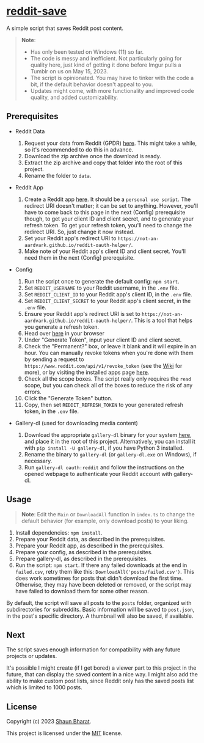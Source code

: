 # [reddit-save](https://github.com/shaunbharat/reddit-save)

A simple script that saves Reddit post content.

> **Note**:
>
> - Has only been tested on Windows (11) so far.
> - The code is messy and inefficient. Not particularly going for quality here, just kind of getting it done before Imgur pulls a Tumblr on us on May 15, 2023.
> - The script is opinionated. You may have to tinker with the code a bit, if the default behavior doesn't appeal to you.
> - Updates might come, with more functionality and improved code quality, and added customizability.

## Prerequisites

- Reddit Data
    1. Request your data from Reddit (GPDR) [here](https://www.reddit.com/settings/data-request). This might take a while, so it's recommended to do this in advance.
    2. Download the zip archive once the download is ready.
    3. Extract the zip archive and copy that folder into the root of this project.
    4. Rename the folder to `data`.

- Reddit App
    1. Create a Reddit app [here](https://www.reddit.com/prefs/apps/). It should be a `personal use script`. The redirect URI doesn't matter; it can be set to anything. However, you'll have to come back to this page in the next (Config) prerequisite though, to get your client ID and client secret, and to generate your refresh token. To get your refresh token, you'll need to change the redirect URI. So, just change it now instead.
    2. Set your Reddit app's redirect URI to `https://not-an-aardvark.github.io/reddit-oauth-helper/`.
    3. Make note of your Reddit app's client ID and client secret. You'll need them in the next (Config) prerequisite.

- Config
    1. Run the script once to generate the default config: `npm start`.
    2. Set `REDDIT_USERNAME` to your Reddit username, in the `.env` file.
    3. Set `REDDIT_CLIENT_ID` to your Reddit app's client ID, in the `.env` file.
    4. Set `REDDIT_CLIENT_SECRET` to your Reddit app's client secret, in the `.env` file.
    5. Ensure your Reddit app's redirect URI is set to `https://not-an-aardvark.github.io/reddit-oauth-helper/`. This is a tool that helps you generate a refresh token.
    6. Head over [here](https://not-an-aardvark.github.io/reddit-oauth-helper/) in your browser
    7. Under "Generate Token", input your client ID and client secret.
    8. Check the "Permanent?" box, or leave it blank and it will expire in an hour. You can manually revoke tokens when you're done with them by sending a request to `https://www.reddit.com/api/v1/revoke_token` (see the [Wiki](https://github.com/reddit-archive/reddit/wiki/OAuth2#manually-revoking-a-token) for more), or by visiting the installed apps page [here](https://www.reddit.com/prefs/apps/).
    9. Check all the scope boxes. The script really only requires the `read` scope, but you can check all of the boxes to reduce the risk of any errors.
    10. Click the "Generate Token" button.
    11. Copy, then set `REDDIT_REFRESH_TOKEN` to your generated refresh token, in the `.env` file.

- Gallery-dl (used for downloading media content)
    1. Download the appropriate `gallery-dl` binary for your system [here](https://github.com/mikf/gallery-dl/releases), and place it in the root of this project. Alternatively, you can install it with `pip install -U gallery-dl`, if you have Python 3 installed.
    2. Rename the binary to `gallery-dl` (or `gallery-dl.exe` on Windows), if necessary.
    3. Run `gallery-dl oauth:reddit` and follow the instructions on the opened webpage to authenticate your Reddit account with gallery-dl.

## Usage

> **Note**:
> Edit the `Main` or `DownloadAll` function in `index.ts` to change the default behavior (for example, only download posts) to your liking.

1. Install dependencies: `npm install`.
2. Prepare your Reddit data, as described in the prerequisites.
3. Prepare your Reddit app, as described in the prerequisites.
4. Prepare your config, as described in the prerequisites.
5. Prepare gallery-dl, as described in the prerequisites.
6. Run the script: `npm start`. If there any failed downloads at the end in `failed.csv`, retry them like this: `DownloadAll('posts/failed.csv')`. This does work sometimes for posts that didn't download the first time. Otherwise, they may have been deleted or removed, or the script may have failed to download them for some other reason.

By default, the script will save all posts to the `posts` folder, organized with subdirectories for subreddits. Basic information will be saved to `post.json`, in the post's specific directory. A thumbnail will also be saved, if available.

## Next

The script saves enough information for compatibility with any future projects or updates.

It's possible I might create (if I get bored) a viewer part to this project in the future, that can display the saved content in a nice way. I might also add the ability to make custom post lists, since Reddit only has the saved posts list which is limited to 1000 posts.

## License

Copyright (c) 2023 [Shaun Bharat](https://github.com/shaunbharat).

This project is licensed under the [MIT](https://github.com/shaunbharat/reddit-save/blob/main/LICENSE) license.
